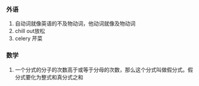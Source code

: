 ### 外语

1. 自动词就像英语的不及物动词，他动词就像及物动词
2. chill out放松
3. celery 芹菜

### 数学

1. 一个分式的分子的次数高于或等于分母的次数，那么这个分式叫做假分式。假分式要化为整式和真分式之和
